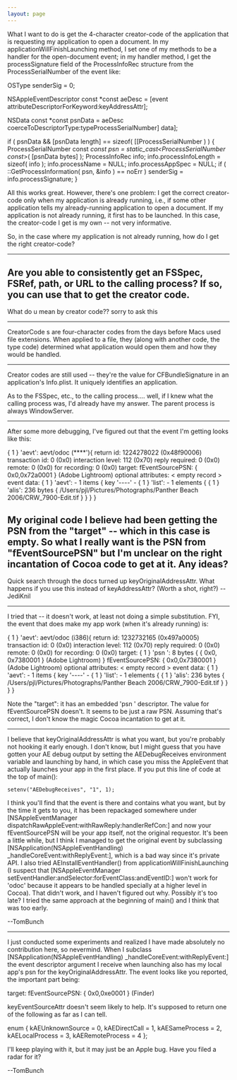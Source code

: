 ```yaml
---
layout: page
---
```




What I want to do is get the 4-character creator-code of the application that is requesting my application to open a document.  In my applicationWillFinishLaunching method, I set one of my methods to be a handler for the open-document event; in my handler method, I get the processSignature field of the ProcessInfoRec structure from the ProcessSerialNumber of the event like:

    
OSType senderSig = 0;

NSAppleEventDescriptor const *const aeDesc =
    [event attributeDescriptorForKeyword:keyAddressAttr];

NSData const *const psnData =
    aeDesc coerceToDescriptorType:typeProcessSerialNumber] data];

if ( psnData && [psnData length] == sizeof( [[ProcessSerialNumber ) ) { 
    ProcessSerialNumber const *const psn =
        static_cast<ProcessSerialNumber const*>( [psnData bytes] );
    ProcessInfoRec info;
    info.processInfoLength = sizeof( info );
    info.processName = NULL;
    info.processAppSpec = NULL;
    if ( ::GetProcessInformation( psn, &info ) == noErr )
        senderSig = info.processSignature;
}   


All this works great.  However, there's one problem: I get the correct creator-code only when my application is already running, i.e., if some other application tells my already-running application to open a document.  If my application is not already running, it first has to be launched.  In this case, the creator-code I get is my own -- not very informative.

So, in the case where my application is not already running, how do I get the right creator-code?

----
Are you able to consistently get an FSSpec, FSRef, path, or URL to the calling process? If so, you can use that to get the creator code.
----
What do u mean by creator code?? sorry to ask this

----

CreatorCode s are four-character codes from the days before Macs used file extensions. When applied to a file, they (along with another code, the type code) determined what application would open them and how they would be handled.

----
Creator codes are still used -- they're the value for CFBundleSignature in an application's Info.plist.  It uniquely identifies an application.

As to the FSSpec, etc., to the calling process.... well, if I knew what the calling process was, I'd already have my answer.  The parent process is always WindowServer.

----
After some more debugging, I've figured out that the event I'm getting looks like this:
    
{ 1 } 'aevt':  aevt/odoc (****'){
          return id: 1224278022 (0x48f90006)
     transaction id: 0 (0x0)
  interaction level: 112 (0x70)
     reply required: 0 (0x0)
             remote: 0 (0x0)
      for recording: 0 (0x0)
  target:
    <no target specified>
  fEventSourcePSN: { 0x0,0x72a0001 } (Adobe Lightroom)
  optional attributes:
    < empty record >
  event data:
    { 1 } 'aevt':  - 1 items {
      key '----' - 
        { 1 } 'list':  - 1 elements {
          { 1 } 'alis':  236 bytes {
            /Users/pjl/Pictures/Photographs/Panther Beach 2006/CRW_7900-Edit.tif
          }
        }
    }
}


My original code I believe had been getting the PSN from the "target" -- which in this case is empty.  So what I really want is the PSN from "fEventSourcePSN" but I'm unclear on the right incantation of Cocoa code to get at it.  Any ideas?
----
Quick search through the docs turned up     keyOriginalAddressAttr. What happens if you use this instead of     keyAddressAttr? (Worth a shot, right?) --JediKnil

----
I tried that -- it doesn't work, at least not doing a simple substitution.  FYI, the event that does make my app work (when it's already running) is:
    
{ 1 } 'aevt':  aevt/odoc (i386){
          return id: 1232732165 (0x497a0005)
     transaction id: 0 (0x0)
  interaction level: 112 (0x70)
     reply required: 0 (0x0)
             remote: 0 (0x0)
      for recording: 0 (0x0)
  target:
    { 1 } 'psn ':  8 bytes {
      { 0x0, 0x7380001 } (Adobe Lightroom)
    }
  fEventSourcePSN: { 0x0,0x7380001 } (Adobe Lightroom)
  optional attributes:
    < empty record >
  event data:
    { 1 } 'aevt':  - 1 items {
      key '----' - 
        { 1 } 'list':  - 1 elements {
          { 1 } 'alis':  236 bytes {
            /Users/pjl/Pictures/Photographs/Panther Beach 2006/CRW_7900-Edit.tif
          }
        }
    }
}

Note the "target": it has an embedded 'psn ' descriptor.  The value for fEventSourcePSN doesn't.  It seems to be just a raw PSN.  Assuming that's correct, I don't know the magic Cocoa incantation to get at it.

----
I believe that keyOriginalAddressAttr is what you want, but you're probably not hooking it early enough.  I don't know, but I might guess that you have gotten your AE debug output by setting the AEDebugReceives environment variable and launching by hand, in which case you miss the AppleEvent that actually launches your app in the first place.  If you put this line of code at the top of main():

    
    setenv("AEDebugReceives", "1", 1);


I think you'll find that the event is there and contains what you want, but by the time it gets to you, it has been repackaged somewhere under [NSAppleEventManager dispatchRawAppleEvent:withRawReply:handlerRefCon:] and now your fEventSourcePSN will be your app itself, not the original requestor.  It's been a little while, but I think I managed to get the original event by subclassing [NSApplication(NSAppleEventHandling) _handleCoreEvent:withReplyEvent:], which is a bad way since it's private API.  I also tried AEInstallEventHandler() from applicationWillFinishLaunching (I suspect that [NSAppleEventManager setEventHandler:andSelector:forEventClass:andEventID:] won't work for 'odoc' because it appears to be handled specially at a higher level in Cocoa).  That didn't work, and I haven't figured out why.  Possibly it's too late?  I tried the same approach at the beginning of main() and I think that was too early.

--TomBunch

----
I just conducted some experiments and realized I have made absolutely no contribution here, so nevermind.  When I subclass  [NSApplication(NSAppleEventHandling) _handleCoreEvent:withReplyEvent:] the event descriptor argument I receive when launching also has my local app's psn for the keyOriginalAddressAttr.  The event looks like you reported, the important part being:

    
  target:
    <no target specified>
  fEventSourcePSN: { 0x0,0xe0001 } (Finder)

keyEventSourceAttr doesn't seem likely to help.  It's supposed to return one of the following as far as I can tell.
    
enum {
  kAEUnknownSource              = 0,
  kAEDirectCall                 = 1,
  kAESameProcess                = 2,
  kAELocalProcess               = 3,
  kAERemoteProcess              = 4
};

I'll keep playing with it, but it may just be an Apple bug.  Have you filed a radar for it?

--TomBunch
